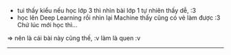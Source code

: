 - tui thấy kiểu nếu học lớp 3 thì nhìn bài lớp 1 tự nhiên thấy dễ, :3
- học lên Deep Learning rồi nhìn lại Machine thấy cũng có vẻ làm được :3 Chứ lúc mới học thì...

=> nên là cái bài này cũng thế, :v làm là quen :v 

----------
